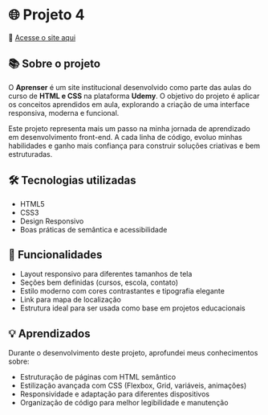 # 🌐 Projeto 4 

🔗 [Acesse o site aqui](https://natipastre.github.io/Projeto-4---Front-End-Aprenser/)

## 📚 Sobre o projeto

O **Aprenser** é um site institucional desenvolvido como parte das aulas do curso de **HTML e CSS** na plataforma **Udemy**. O objetivo do projeto é aplicar os conceitos aprendidos em aula, explorando a criação de uma interface responsiva, moderna e funcional.

Este projeto representa mais um passo na minha jornada de aprendizado em desenvolvimento front-end. A cada linha de código, evoluo minhas habilidades e ganho mais confiança para construir soluções criativas e bem estruturadas.

## 🛠️ Tecnologias utilizadas

- HTML5  
- CSS3  
- Design Responsivo  
- Boas práticas de semântica e acessibilidade  

## 📌 Funcionalidades

- Layout responsivo para diferentes tamanhos de tela  
- Seções bem definidas (cursos, escola, contato)  
- Estilo moderno com cores contrastantes e tipografia elegante  
- Link para mapa de localização  
- Estrutura ideal para ser usada como base em projetos educacionais  

## 💡 Aprendizados

Durante o desenvolvimento deste projeto, aprofundei meus conhecimentos sobre:

- Estruturação de páginas com HTML semântico  
- Estilização avançada com CSS (Flexbox, Grid, variáveis, animações)  
- Responsividade e adaptação para diferentes dispositivos  
- Organização de código para melhor legibilidade e manutenção  
